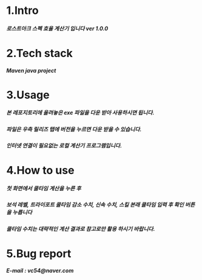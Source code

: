 <h1>1.Intro</h1>
<h5>로스트아크 스펙 효율 계산기 입니다 ver 1.0.0</h5>
<h1>2.Tech stack</h1>
<h5>Maven java project</h5>
<h1>3.Usage</h1>
<h5>본 레포지토리에 올려놓은 exe 파일을 다운 받아 사용하시면 됩니다.</h5>
<h5>파일은 우측 릴리즈 탭에 버전을 누르면 다운 받을 수 있습니다.</h5>
<h5>인터넷 연결이 필요없는 로컬 계산기 프로그램입니다.</h5>
<h1>4.How to use</h1>
<h5>첫 화면에서 쿨타임 계산을 누른 후</h5>
<h5>보석 레벨, 트라이포트 쿨타임 감소 수치, 신속 수치, 스킬 본래 쿨타임 입력 후 확인 버튼을 누릅니다</h5>
<h5>쿨타임 수치는 대략적인 계산 결과로 참고로만 활용 하시기 바랍니다.</h5>
<h1>5.Bug report</h1>
<h5>E-mail : vc54@naver.com</h5>
